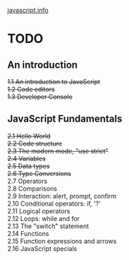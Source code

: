[javascript.info](http://javascript.info/)


# TODO
## An introduction
~~1.1 An introduction to JavaScript~~ <br>
~~1.2 Code editors~~ <br>
~~1.3 Developer Console~~ 

## JavaScript Fundamentals 

~~2.1 Hello World~~ <br>
~~2.2 Code structure~~ <br>
~~2.3 The modern mode, "use strict"~~ <br>
~~2.4 Variables~~ <br>
~~2.5 Data types~~ <br>
~~2.6 Type Conversions~~ <br>
2.7 Operators <br>
2.8 Comparisons <br>
2.9 Interaction: alert, prompt, confirm <br>
2.10 Conditional operators: if, '?' <br>
2.11 Logical operators <br>
2.12 Loops: while and for <br>
2.13 The "switch" statement <br>
2.14 Functions <br>
2.15 Function expressions and arrows <br>
2.16 JavaScript specials <br>






